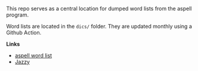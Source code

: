 This repo serves as a central location for dumped word lists from the aspell program.

Word lists are located in the `dics/` folder. They are updated monthly using a Github Action.

**Links**
- [aspell word list](http://wordlist.aspell.net/)
- [Jazzy](http://jazzy.sourceforge.net/)
